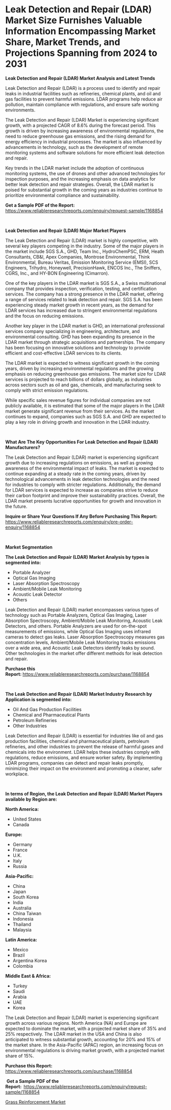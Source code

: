 <p><h1>Leak Detection and Repair (LDAR) Market Size Furnishes Valuable Information Encompassing Market Share, Market Trends, and Projections Spanning from 2024 to 2031</h1></p><p><strong>Leak Detection and Repair (LDAR) Market Analysis and Latest Trends</strong></p>
<p><p>Leak Detection and Repair (LDAR) is a process used to identify and repair leaks in industrial facilities such as refineries, chemical plants, and oil and gas facilities to prevent harmful emissions. LDAR programs help reduce air pollution, maintain compliance with regulations, and ensure safe working environments.</p><p>The Leak Detection and Repair (LDAR) Market is experiencing significant growth, with a projected CAGR of 8.6% during the forecast period. This growth is driven by increasing awareness of environmental regulations, the need to reduce greenhouse gas emissions, and the rising demand for energy efficiency in industrial processes. The market is also influenced by advancements in technology, such as the development of remote monitoring systems and software solutions for more efficient leak detection and repair.</p><p>Key trends in the LDAR market include the adoption of continuous monitoring systems, the use of drones and other advanced technologies for inspection purposes, and the increasing emphasis on data analytics for better leak detection and repair strategies. Overall, the LDAR market is poised for substantial growth in the coming years as industries continue to prioritize environmental compliance and sustainability.</p></p>
<p><strong>Get a Sample PDF of the Report:&nbsp;</strong> <a href="https://www.reliableresearchreports.com/enquiry/request-sample/1168854">https://www.reliableresearchreports.com/enquiry/request-sample/1168854</a></p>
<p>&nbsp;</p>
<p><strong>Leak Detection and Repair (LDAR) Major Market Players</strong></p>
<p><p>The Leak Detection and Repair (LDAR) market is highly competitive, with several key players competing in the industry. Some of the major players in the market include SGS S.A., GHD, Team Inc., HydroChemPSC, ERM, Heath Consultants, CB&I, Apex Companies, Montrose Environmental, Think Environmental, Bureau Veritas, Emission Monitoring Service (EMSI), SCS Engineers, Trihydro, Honeywell, PrecisionHawk, ENCOS Inc., The Sniffers, CGRS, Inc., and HY-BON Engineering (Cimarron).</p><p>One of the key players in the LDAR market is SGS S.A., a Swiss multinational company that provides inspection, verification, testing, and certification services. The company has a strong presence in the LDAR market, offering a range of services related to leak detection and repair. SGS S.A. has been experiencing steady market growth in recent years, as the demand for LDAR services has increased due to stringent environmental regulations and the focus on reducing emissions.</p><p>Another key player in the LDAR market is GHD, an international professional services company specializing in engineering, architecture, and environmental consulting. GHD has been expanding its presence in the LDAR market through strategic acquisitions and partnerships. The company has been focusing on innovative solutions and technology to provide efficient and cost-effective LDAR services to its clients.</p><p>The LDAR market is expected to witness significant growth in the coming years, driven by increasing environmental regulations and the growing emphasis on reducing greenhouse gas emissions. The market size for LDAR services is projected to reach billions of dollars globally, as industries across sectors such as oil and gas, chemicals, and manufacturing seek to comply with strict emission regulations.</p><p>While specific sales revenue figures for individual companies are not publicly available, it is estimated that some of the major players in the LDAR market generate significant revenue from their services. As the market continues to expand, companies such as SGS S.A. and GHD are expected to play a key role in driving growth and innovation in the LDAR industry.</p></p>
<p>&nbsp;</p>
<p><strong>What Are The Key Opportunities For Leak Detection and Repair (LDAR) Manufacturers?</strong></p>
<p><p>The Leak Detection and Repair (LDAR) market is experiencing significant growth due to increasing regulations on emissions, as well as growing awareness of the environmental impact of leaks. The market is expected to continue expanding at a steady rate in the coming years, driven by technological advancements in leak detection technologies and the need for industries to comply with stricter regulations. Additionally, the demand for LDAR services is expected to increase as companies strive to reduce their carbon footprint and improve their sustainability practices. Overall, the LDAR market presents lucrative opportunities for growth and innovation in the future.</p></p>
<p><strong>Inquire or Share Your Questions If Any Before Purchasing This Report:</strong> <a href="https://www.reliableresearchreports.com/enquiry/pre-order-enquiry/1168854">https://www.reliableresearchreports.com/enquiry/pre-order-enquiry/1168854</a></p>
<p>&nbsp;</p>
<p><strong>Market Segmentation</strong></p>
<p><strong>The Leak Detection and Repair (LDAR) Market Analysis by types is segmented into:</strong></p>
<p><ul><li>Portable Analyzer</li><li>Optical Gas Imaging</li><li>Laser Absorption Spectroscopy</li><li>Ambient/Mobile Leak Monitoring</li><li>Acoustic Leak Detector</li><li>Others</li></ul></p>
<p><p>Leak Detection and Repair (LDAR) market encompasses various types of technology such as Portable Analyzers, Optical Gas Imaging, Laser Absorption Spectroscopy, Ambient/Mobile Leak Monitoring, Acoustic Leak Detectors, and others. Portable Analyzers are used for on-the-spot measurements of emissions, while Optical Gas Imaging uses infrared cameras to detect gas leaks. Laser Absorption Spectroscopy measures gas concentration levels, Ambient/Mobile Leak Monitoring tracks emissions over a wide area, and Acoustic Leak Detectors identify leaks by sound. Other technologies in the market offer different methods for leak detection and repair.</p></p>
<p><strong>Purchase this Report:&nbsp;</strong><a href="https://www.reliableresearchreports.com/purchase/1168854">https://www.reliableresearchreports.com/purchase/1168854</a></p>
<p>&nbsp;</p>
<p><strong>The Leak Detection and Repair (LDAR) Market Industry Research by Application is segmented into:</strong></p>
<p><ul><li>Oil And Gas Production Facilities</li><li>Chemical and Pharmaceutical Plants</li><li>Petroleum Refineries</li><li>Other Industries</li></ul></p>
<p><p>Leak Detection and Repair (LDAR) is essential for industries like oil and gas production facilities, chemical and pharmaceutical plants, petroleum refineries, and other industries to prevent the release of harmful gases and chemicals into the environment. LDAR helps these industries comply with regulations, reduce emissions, and ensure worker safety. By implementing LDAR programs, companies can detect and repair leaks promptly, minimizing their impact on the environment and promoting a cleaner, safer workplace.</p></p>
<p>&nbsp;</p>
<p><strong>In terms of Region, the Leak Detection and Repair (LDAR) Market Players available by Region are:</strong></p>
<p>
    <p> <strong> North America: </strong>
        <ul>
            <li>United States</li>
            <li>Canada</li>
        </ul>
        </p> 
    <p> <strong> Europe: </strong>
        <ul>
            <li>Germany</li>
            <li>France</li>
            <li>U.K.</li>
            <li>Italy</li>
            <li>Russia</li>
        </ul>
        </p> 
    <p> <strong> Asia-Pacific: </strong>
        <ul>
            <li>China</li>
            <li>Japan</li>
            <li>South Korea</li>
            <li>India</li>
            <li>Australia</li>
            <li>China Taiwan</li>
            <li>Indonesia</li>
            <li>Thailand</li>
            <li>Malaysia</li>
        </ul>
        </p> 
    <p> <strong> Latin America: </strong>
        <ul>
            <li>Mexico</li>
            <li>Brazil</li>
            <li>Argentina Korea</li>
            <li>Colombia</li>
        </ul>
        </p> 
    <p> <strong> Middle East & Africa: </strong>
        <ul>
            <li>Turkey</li>
            <li>Saudi</li>
            <li>Arabia</li>
            <li>UAE</li>
            <li>Korea</li>
        </ul>
    </p>
    </p>
<p><p>The Leak Detection and Repair (LDAR) market is experiencing significant growth across various regions. North America (NA) and Europe are expected to dominate the market, with a projected market share of 35% and 25% respectively. The LDAR market in the USA and China is also anticipated to witness substantial growth, accounting for 20% and 15% of the market share. In the Asia-Pacific (APAC) region, an increasing focus on environmental regulations is driving market growth, with a projected market share of 15%.</p></p>
<p><strong>Purchase this Report: </strong><a href="https://www.reliableresearchreports.com/purchase/1168854">https://www.reliableresearchreports.com/purchase/1168854</a></p>
<p>&nbsp;<strong>Get a Sample PDF of the Report:&nbsp;&nbsp;</strong><a href="https://www.reliableresearchreports.com/enquiry/request-sample/1168854">https://www.reliableresearchreports.com/enquiry/request-sample/1168854</a></p>
<p><strong></strong></p>
<p><p><a href="https://chivalrous-flock-a86.notion.site/Grass-Reinforcement-Market-Size-2024-2031-Global-Industrial-Analysis-Key-Geographical-Regions-Ma-51e13b3eace44796809deb6f581b4dd2">Grass Reinforcement Market</a></p></p>